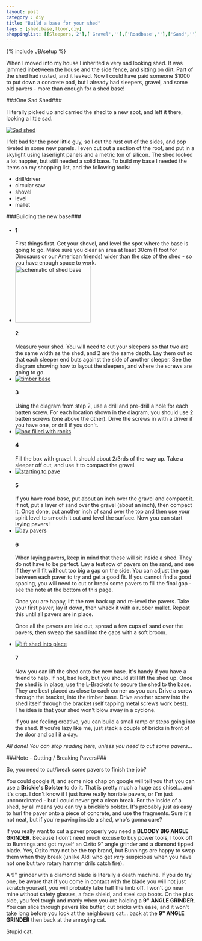 ```yaml
---
layout: post
category : diy
title: "Build a base for your shed"
tags : [shed,base,floor,diy]
shoppinglist: [[Sleepers,'2'],['Gravel',''],['Roadbase',''],['Sand',''],['Pavers',''],['Hex head batten screws',''],['(small) L-brackets','']]
---
```

{% include JB/setup %}

When I moved into my house I inherited a very sad looking shed. It was jammed inbetween the house and the side fence, and sitting on dirt. Part of the shed had rusted, and it leaked. Now I could have paid someone $1000 to put down a concrete pad, but I already had sleepers, gravel, and some old pavers - more than enough for a shed base!

<!--more-->

###One Sad Shed###

I literally picked up and carried the shed to a new spot, and left it there, looking a little sad. 

<a class="fancybox" rel="group" href="{{ site.url }}/assets/images/shed01.jpg" title="What can a shed do to get a little love?"><img class="img-responsive img-thumbnail" src="{{ site.url }}/assets/images/sm_shed01.jpg" alt="Sad shed" /></a><br />

I felt bad for the poor little guy, so I cut the rust out of the sides, and pop riveted in some new panels. I even cut out a section of the roof, and put in a skylight using laserlight panels and a metric ton of silicon. 
The shed looked a lot happier, but still needed a solid base. To build my base I needed the items on my shopping list, and the following tools:

- drill/driver
- circular saw
- shovel 
- level
- mallet

###Building the new base###

<ul class="howto">
<li>
<h4>1</h4>
First things first. Get your shovel, and level the spot where the base is going to go. Make sure you clear an area at least 30cm (1 foot for Dinosaurs or our American friends) wider than the size of the shed - so you have enough space to work.
</li>

<li>
<a class="fancybox" rel="group" href="{{ site.url }}/assets/images/shed_diagram.png" title="Screw/Timber layout diagram"><img src="{{ site.url }}/assets/images/shed_diagram.png" style="width:200px;height:150px;" class="img-thumbnail" alt="schematic of shed base" /></a>
<h4>2</h4>
Measure your shed. You will need to cut your sleepers so that two are the same width as the shed, and 2 are the same depth. Lay them out so that each sleeper end buts against the side of another sleeper. See the diagram showing how to layout the sleepers, and where the screws are going to go.
</li>
<li>
<a class="fancybox" rel="group" href="{{ site.url }}/assets/images/shed02.jpg"><img src="{{ site.url }}/assets/images/sm_shed02.jpg" class="img-thumbnail" alt="timber base" /></a>
<h4>3</h4>
Using the diagram from step 2, use a drill and pre-drill a hole for each batten screw. For each location shown in the diagram, you should use 2 batten screws (one above the other). Drive the screws in with a driver if you have one, or drill if you don't.
</li>
<li>
<a class="fancybox" rel="group" href="{{ site.url }}/assets/images/shed03.jpg"><img src="{{ site.url }}/assets/images/sm_shed03.jpg" class="img-thumbnail" alt="box filled with rocks" /></a>
<h4>4</h4>
Fill the box with gravel. It should about 2/3rds of the way up. Take a sleeper off cut, and use it to compact the gravel.
</li>
<li>
<a class="fancybox" rel="group" href="{{ site.url }}/assets/images/shed04.jpg"><img src="{{ site.url }}/assets/images/sm_shed04.jpg" class="img-thumbnail" alt="starting to pave" /></a>
<h4>5</h4>
If you have road base, put about an inch over the gravel and compact it. If not, put a layer of sand over the gravel (about an inch), then compact it. Once done, put another inch of sand over the top and then use your spirit level to smooth it out and level the surface. Now you can start laying pavers!
</li>
<li>
<a class="fancybox" rel="group" href="{{ site.url }}/assets/images/shed05.jpg"><img src="{{ site.url }}/assets/images/sm_shed05.jpg" class="img-thumbnail" alt="lay pavers" /></a>
<h4>6</h4>
When laying pavers, keep in mind that these will sit inside a shed. They do not have to be perfect. Lay a test row of pavers on the sand, and see if they will fit without too big a gap on the side. You can adjust the gap between each paver to try and get a good fit. If you cannot find a good spacing, you will need to cut or break some pavers to fill the final gap - see the note at the bottom of this page.<p />
Once you are happy, lift the row back up and re-level the pavers. Take your first paver, lay it down, then whack it with a rubber mallet. Repeat this until all pavers are in place.<p />
Once all the pavers are laid out, spread a few cups of sand over the pavers, then sweap the sand into the gaps with a soft broom.
</li>
<li>
<a class="fancybox" rel="group" href="{{ site.url }}/assets/images/shed06.jpg" title="oh yeah, I'm a happy shed, hooray."><img src="{{ site.url }}/assets/images/sm_shed06.jpg" class="img-thumbnail" alt="lift shed into place" /></a>
<h4>7</h4>
Now you can lift the shed onto the new base. It's handy if you have a friend to help. If not, bad luck, but you should still lift the shed up. Once the shed is in place, use the L-Brackets to secure the shed to the base. They are best placed as close to each corner as you can. Drive a screw through the bracket, into the timber base. Drive another screw into the shed itself through the bracket (self tapping metal screws work best). The idea is that your shed won't blow away in a cyclone.<p />
If you are feeling creative, you can build a small ramp or steps going into the shed. If you're lazy like me, just stack a couple of bricks in front of the door and call it a day.
</li>
</ul>


*All done! You can stop reading here, unless you need to cut some pavers...*

###Note - Cutting / Breaking Pavers###

So, you need to cut/break some pavers to finish the job?

You could google it, and some nice chap on google will tell you that you can use a **Brickie's Bolster** to do it. That is pretty much a huge ass chisel... and it's crap. I don't know if I just have really horrible pavers, or I'm just uncoordinated - but I could never get a clean break. For the inside of a shed, by all means you can try a brickie's bolster. It's probably just as easy to hurl the paver onto a piece of concrete, and use the fragments. Sure it's not neat, but if you're paving inside a shed, who's gonna care?

If you really want to cut a paver properly you need a **BLOODY BIG ANGLE GRINDER**. Because I don't need much excuse to buy power tools, I took off to Bunnings and got myself an Ozito 9" angle grinder and a diamond tipped blade. Yes, Ozito may not be the top brand, but Bunnings are happy to swap them when they break (unlike Aldi who get *very* suspicious when you have not one but two rotary hammer drils catch fire).

A 9" grinder with a diamond blade is literally a death machine. If you do try one, be aware that if you come in contact with the blade you will not just scratch yourself, you will probably take half the limb off. I won't go near mine without safety glasses, a face shield, and steel cap boots. On the plus side, you feel tough and manly when you are holding a **9" ANGLE GRINDER**. You can slice through pavers like butter, cut bricks with ease, and it won't take long before you look at the neighbours cat... back at the **9" ANGLE GRINDER** then back at the annoying cat. 

Stupid cat.
